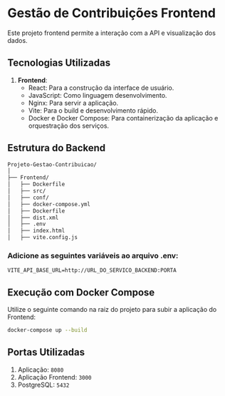 # Gestão de Contribuições Frontend

Este projeto frontend permite a interação com a API e visualização dos dados.

## Tecnologias Utilizadas

1. **Frontend**:
    - React: Para a construção da interface de usuário.
    - JavaScript: Como linguagem desenvolvimento.
    - Nginx: Para servir a aplicação.
    - Vite: Para o build e desenvolvimento rápido.
    - Docker e Docker Compose: Para containerização da aplicação e orquestração dos serviços.

## Estrutura do Backend

```bash
Projeto-Gestao-Contribuicao/
│
├── Frontend/
│   ├── Dockerfile
│   ├── src/
│   ├── conf/
│   ├── docker-compose.yml
│   ├── Dockerfile
│   ├── dist.xml
│   ├── .env
│   ├── index.html
│   ├── vite.config.js
```

### Adicione as seguintes variáveis ao arquivo .env:

    VITE_API_BASE_URL=http://URL_DO_SERVICO_BACKEND:PORTA

## Execução com Docker Compose

Utilize o seguinte comando na raiz  do projeto  para subir a aplicação do Frontend:

```bash
docker-compose up --build
```

## Portas Utilizadas

1. Aplicação: `8080`
2. Aplicação Frontend: `3000`
3. PostgreSQL: `5432`
   